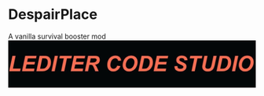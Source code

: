DespairPlace
=============
A vanilla survival booster mod
![despair](https://github.com/LEFTFlamelight/DespairPlace/raw/1.16.5-Forge/despair.png)
